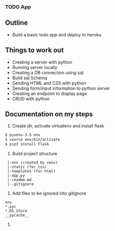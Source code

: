 ### TODO App

## Outline

- Build a basic todo app and deploy to heroku

## Things to work out

- Creating a server with python
- Running server locally
- Creating a DB connection using sql
- Build sql Schema
- Sending HTML and CSS with python
- Sending form/input information to python server
- Creating an endpoint to display page
- CRUD with python


## Documentation on my steps

1. Create dir, activate virtualenv and install flask

  ```sh
  $ pyvenv-3.5 env
  $ source env/bin/activate
  $ pip3 install Flask
  ```

1. Build project structure

  ```
   |-env (created by venv)
   |-static (for css)
   |-templates (for html)
   |-app.py
   |-readme.md
   |-.gitignore
  ```

1. Add files to be ignored into gitignore

  ```
  env
  *.pyc
  *.DS_Store
  __pycache__
  ```

1.
